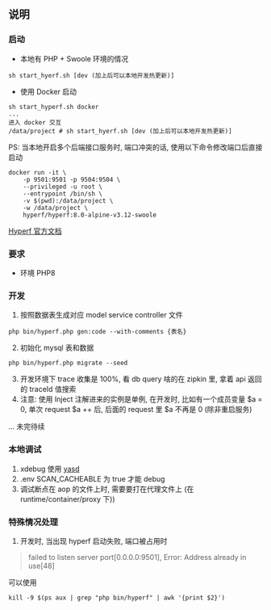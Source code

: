 ## 说明

### 启动
* 本地有 PHP + Swoole 环境的情况
``` shell
sh start_hyerf.sh [dev (加上后可以本地开发热更新)] 
```

* 使用 Docker 启动
```shell
sh start_hyperf.sh docker
...
进入 docker 交互
/data/project # sh start_hyerf.sh [dev (加上后可以本地开发热更新)]
```

PS: 当本地开启多个后端接口服务时, 端口冲突的话, 使用以下命令修改端口后直接启动
```shell
docker run -it \
    -p 9501:9501 -p 9504:9504 \
    --privileged -u root \
    --entrypoint /bin/sh \
    -v $(pwd):/data/project \
    -w /data/project \
    hyperf/hyperf:8.0-alpine-v3.12-swoole
```

[Hyperf 官方文档](https://hyperf.wiki/2.2/#/)

### 要求
* 环境 PHP8

### 开发
1. 按照数据表生成对应 model service controller 文件
```shell
php bin/hyperf.php gen:code --with-comments {表名}
```
2. 初始化 mysql 表和数据
```shell
php bin/hyperf.php migrate --seed
```
3. 开发环境下 trace 收集是 100%, 看 db query 啥的在 zipkin 里, 拿着 api 返回的 traceId 值搜索
4. 注意: 使用 Inject 注解进来的实例是单例, 在开发时, 比如有一个成员变量 $a = 0, 单次 request $a ++ 后, 后面的 request 里 $a 不再是 0 (除非重启服务)

... 未完待续

### 本地调试
1. xdebug 使用 [yasd](https://github.com/swoole/yasd)
2. .env SCAN_CACHEABLE 为 true 才能 debug
3. 调试断点在 aop 的文件上时, 需要要打在代理文件上 (在 runtime/container/proxy 下))

### 特殊情况处理
1. 开发时, 当出现 hyperf 启动失败, 端口被占用时
> failed to listen server port[0.0.0.0:9501], Error: Address already in use[48]

可以使用
```shell
kill -9 $(ps aux | grep "php bin/hyperf" | awk '{print $2}')
```
